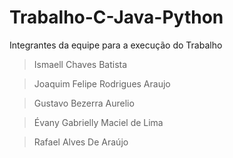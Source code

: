 ﻿# Trabalho-C-Java-Python

Integrantes da equipe para a execução do Trabalho

> Ismaell Chaves Batista

> Joaquim Felipe Rodrigues Araujo

> Gustavo Bezerra Aurelio

> Évany Gabrielly Maciel de Lima

> Rafael Alves De Araújo
